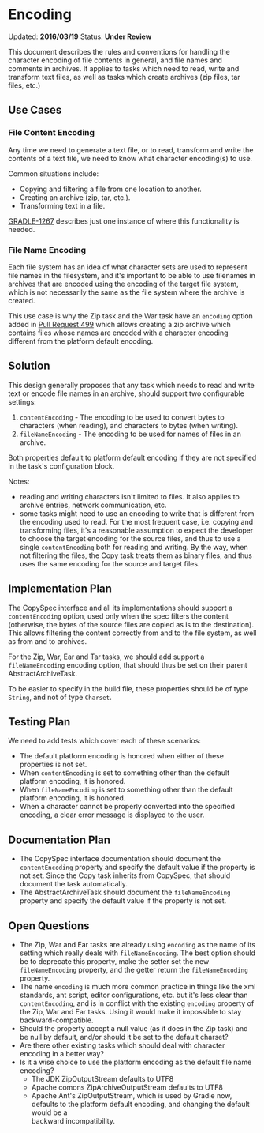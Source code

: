 # Encoding

Updated: __2016/03/19__
Status: __Under Review__

This document describes the rules and conventions for handling the character encoding of file contents in general, and file names 
and comments in archives. It applies to tasks which need to read, write and transform text files, as well as tasks which create
archives (zip files, tar files, etc.)

## Use Cases

### File Content Encoding

Any time we need to generate a text file, or to read, transform and write the contents of a text file, we need to know what 
character encoding(s) to use.

Common situations include:

* Copying and filtering a file from one location to another.
* Creating an archive (zip, tar, etc.).
* Transforming text in a file.

[GRADLE-1267](https://issues.gradle.org/browse/GRADLE-1267) describes just one instance of where this functionality is needed.

### File Name Encoding

Each file system has an idea of what character sets are used to represent file names in the filesystem, and it's important to be 
able to use filenames in archives that are encoded using the encoding of the target file system, which is not necessarily the same
as the file system where the archive is created.

This use case is why the Zip task and the War task have an `encoding` option added in 
[Pull Request 499](https://github.com/gradle/gradle/pull/499) which allows creating a zip archive which contains files whose names 
are encoded with a character encoding different from the platform default encoding.

## Solution

This design generally proposes that any task which needs to read and write text or encode file names in an archive, should support two configurable settings:

1. `contentEncoding` - The encoding to be used to convert bytes to characters (when reading), and characters to bytes (when writing).
2. `fileNameEncoding` - The encoding to be used for names of files in an archive.

Both properties default to platform default encoding if they are not specified in the task's configuration block.

Notes:

 - reading and writing characters isn't limited to files. It also applies to archive entries, network communication, etc.
 - some tasks might need to use an encoding to write that is different from the encoding used to read. For the most frequent case,
   i.e. copying and transforming files, it's a reasonable assumption to expect the developer to choose the target encoding for the
   source files, and thus to use a single `contentEncoding` both for reading and writing. By the way, when not filtering the 
   files, the Copy task treats them as binary files, and thus uses the same encoding for the source and target files.

## Implementation Plan

The CopySpec interface and all its implementations should support a `contentEncoding` option, used only when the spec filters 
the content (otherwise, the bytes of the source files are copied as is to the destination). This allows filtering the content 
correctly from and to the file system, as well as from and to archives. 

For the Zip, War, Ear and Tar tasks, we should add support a `fileNameEncoding` encoding option, that should thus be set on their
parent AbstractArchiveTask.

To be easier to specify in the build file, these properties should be of type `String`, and not of type `Charset`.

## Testing Plan

We need to add tests which cover each of these scenarios:

- The default platform encoding is honored when either of these properties is not set.
- When `contentEncoding` is set to something other than the default platform encoding, it is honored.
- When `fileNameEncoding` is set to something other than the default platform encoding, it is honored.
- When a character cannot be properly converted into the specified encoding, a clear error message is displayed to the user.

## Documentation Plan

- The CopySpec interface documentation should document the `contentEncoding` property and specify the default value if the property is not set.
  Since the Copy task inherits from CopySpec, that should document the task automatically.
- The AbstractArchiveTask should document the `fileNameEncoding` property and specify the default value if the property is not set.

## Open Questions

- The Zip, War and Ear tasks are already using `encoding` as the name of its setting which really deals with `fileNameEncoding`. The best option
  should be to deprecate this property, make the setter set the new `fileNameEncoding` property, and the getter return the `fileNameEncoding` 
  property.
- The name `encoding` is much more common practice in things like the xml standards, ant script, editor configurations, etc. 
  but it's less clear than `contentEncoding`, and is in conflict with the existing `encoding` property of the Zip, War and Ear tasks. Using
  it would make it impossible to stay backward-compatible.
- Should the property accept a null value (as it does in the Zip task) and be null by default, and/or should it be set to the default charset?
- Are there other existing tasks which should deal with character encoding in a better way?
- Is it a wise choice to use the platform encoding as the default file name encoding? 
    - The JDK ZipOutputStream defaults to UTF8
    - Apache comons ZipArchiveOutputStream defaults to UTF8
    - Apache Ant's ZipOutputStream, which is used by Gradle now, defaults to the platform default encoding, and changing the default would be a  
      backward incompatibility.